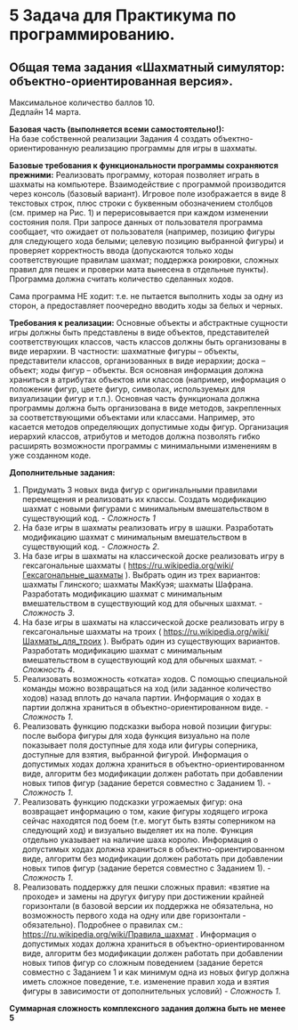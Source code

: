 # 5 Задача для Практикума по программированию.    
## Общая тема задания «Шахматный симулятор: объектно-ориентированная версия».    

Максимальное количество баллов 10.   
Дедлайн 14 марта.   

__Базовая часть (выполняется всеми самостоятельно!):__   
На базе собственной реализации Задания 4 создать объектно-ориентированную реализацию программы для игры в шахматы. 

__Базовые требования к функциональности программы сохраняются прежними:__ 
Реализовать программу, которая позволяет играть в шахматы на компьютере. Взаимодействие с программой производится через консоль (базовый вариант). Игровое поле изображается в виде 8 текстовых строк, плюс строки с буквенным обозначением столбцов (см. пример на Рис. 1) и перерисовывается при каждом изменении состояния поля. При запросе данных от пользователя программа сообщает, что ожидает от пользователя (например, позицию фигуры для следующего хода белыми; целевую позицию выбранной фигуры) и проверяет корректность ввода (допускаются только ходы соответствующие правилам шахмат; поддержка рокировки, сложных правил для пешек и проверки мата вынесена в отдельные пункты). Программа должна считать количество сделанных ходов. 

Сама программа НЕ ходит: т.е. не пытается выполнить ходы за одну из сторон, а предоставляет поочередно вводить ходы за белых и черных.

__Требования к реализации:__
Основные объекты и абстрактные сущности игры должны быть представлены в виде объектов, представителей соответствующих классов, часть классов должны быть организованы в виде иерархии. В частности: шахматные фигуры – объекты, представители классов, организованных в виде иерархии; доска – объект; ходы фигур – объекты. Вся основная информация должна храниться в атрибутах объектов или классов (например, информация о положении фигур, цвете фигур, символах, используемых для визуализации фигур и т.п.). Основная часть функционала должна программы должна быть организована в виде методов, закрепленных за соответствующими объектами или классами. Например, это касается методов определяющих допустимые ходы фигур. Организация иерархий классов, атрибутов и методов должна позволять гибко расширять возможности программы с минимальными изменениям в уже созданном коде.

__Дополнительные задания:__
1.	Придумать 3 новых вида фигур с оригинальными правилами перемещения и реализовать их классы. Создать модификацию шахмат с новыми фигурами с минимальным вмешательством в существующий код. - *Сложность 1*    
2.	На базе игры в шахматы реализовать игру в шашки. Разработать модификацию шахмат с минимальным вмешательством в существующий код. - *Сложность 2*.   
3.	На базе игры в шахматы на классической доске реализовать игру в гексагональные шахматы ( https://ru.wikipedia.org/wiki/Гексагональные_шахматы ). Выбрать один из трех вариантов: шахматы Глинского; шахматы МакКуэя; шахматы Шафрана. Разработать модификацию шахмат с минимальным вмешательством в существующий код для обычных шахмат. - *Сложность 3*.   
4.	На базе игры в шахматы на классической доске реализовать игру в гексагональные шахматы на троих ( https://ru.wikipedia.org/wiki/Шахматы_для_троих ). Выбрать один из существующих вариантов. Разработать модификацию шахмат с минимальным вмешательством в существующий код для обычных шахмат. - *Сложность 4*.   
5.	Реализовать возможность «отката» ходов. С помощью специальной команды можно возвращаться на ход (или заданное количество ходов) назад вплоть до начала партии. Информация о ходах в партии должна храниться в объектно-ориентированном виде. - *Сложность 1*.   
6.	Реализовать функцию подсказки выбора новой позиции фигуры: после выбора фигуры для хода функция визуально на поле показывает поля доступные для хода или фигуры соперника, доступные для взятия, выбранной фигурой. Информация о допустимых ходах должна храниться в объектно-ориентированном виде, алгоритм без модификации должен работать при добавлении новых типов фигур (задание берется совместно с Заданием 1). - *Сложность 1*.   
7.	Реализовать функцию подсказки угрожаемых фигур: она возвращает информацию о том, какие фигуры ходящего игрока сейчас находятся под боем (т.е. могут быть взяты соперником на следующий ход) и визуально выделяет их на поле. Функция отдельно указывает на наличие шаха королю. Информация о допустимых ходах должна храниться в объектно-ориентированном виде, алгоритм без модификации должен работать при добавлении новых типов фигур (задание берется совместно с Заданием 1).     - *Сложность 1*.   
8.	Реализовать поддержку для пешки сложных правил: «взятие на проходе» и замены на другух фигуру при достижении крайней горизонтали (в базовой версии их поддержка не обязательна, но возможность первого хода на одну или две горизонтали - обязательно). Подробнее о правилах см.: https://ru.wikipedia.org/wiki/Правила_шахмат . Информация о допустимых ходах должна храниться в объектно-ориентированном виде, алгоритм без модификации должен работать при добавлении новых типов фигур со сложным поведением (задание берется совместно с Заданием 1 и как минимум одна из новых фигур должна иметь сложное поведение, т.е. изменение правил хода и взятия фигуры в зависимости от дополнительных условий) - *Сложность 1*.      

__Суммарная сложность комплексного задания должна быть не менее 5__
